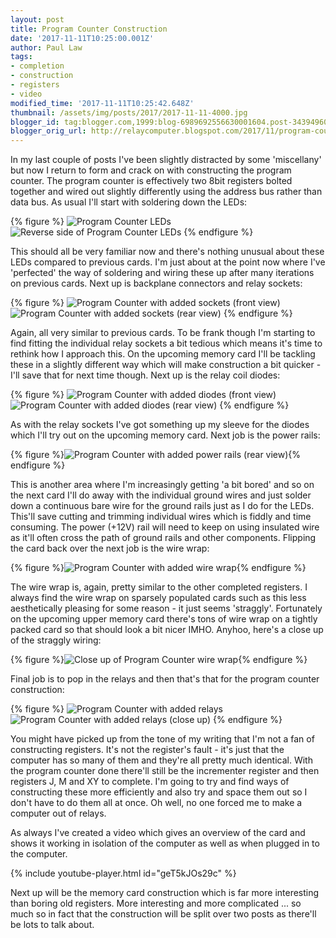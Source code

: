 ```yaml
---
layout: post
title: Program Counter Construction
date: '2017-11-11T10:25:00.001Z'
author: Paul Law
tags:
- completion
- construction
- registers
- video
modified_time: '2017-11-11T10:25:42.648Z'
thumbnail: /assets/img/posts/2017/2017-11-11-4000.jpg
blogger_id: tag:blogger.com,1999:blog-6989692556630001604.post-3439496089574914545
blogger_orig_url: http://relaycomputer.blogspot.com/2017/11/program-counter-construction.html
---
```


In my last couple of posts I've been slightly distracted by some 
'miscellany' but now I return to form and crack on with constructing the 
program counter. The program counter is effectively two 8bit registers bolted 
together and wired out slightly differently using the address bus rather than 
data bus. As usual I'll start with soldering down the LEDs:

{% figure %}
![Program Counter LEDs](/assets/img/posts/2017/2017-11-11-0000.jpg)
![Reverse side of Program Counter LEDs](/assets/img/posts/2017/2017-11-11-0001.jpg)
{% endfigure %}

This 
should all be very familiar now and there's nothing unusual about these LEDs 
compared to previous cards. I'm just about at the point now where I've 
'perfected' the way of soldering and wiring these up after many iterations on 
previous cards. Next up is backplane connectors and relay sockets:

{% figure %}
![Program Counter with added sockets (front view)](/assets/img/posts/2017/2017-11-11-0002.jpg)
![Program Counter with added sockets (rear view)](/assets/img/posts/2017/2017-11-11-0003.jpg)
{% endfigure %}

Again, all very similar to previous cards. To be frank though I'm 
starting to find fitting the individual relay sockets a bit tedious which 
means it's time to rethink how I approach this. On the upcoming memory card 
I'll be tackling these in a slightly different way which will make 
construction a bit quicker - I'll save that for next time though. Next up is 
the relay coil diodes:

{% figure %}
![Program Counter with added diodes (front view)](/assets/img/posts/2017/2017-11-11-0004.jpg)
![Program Counter with added diodes (rear view)](/assets/img/posts/2017/2017-11-11-0005.jpg)
{% endfigure %}

As with the relay sockets I've got something up my sleeve for the 
diodes which I'll try out on the upcoming memory card. Next job is the power 
rails:

{% figure %}![Program Counter with added power rails (rear view)](/assets/img/posts/2017/2017-11-11-0006.jpg){% endfigure %}

This is another area where I'm increasingly getting 'a bit bored' 
and so on the next card I'll do away with the individual ground wires and just 
solder down a continuous bare wire for the ground rails just as I do for the 
LEDs. This'll save cutting and trimming individual wires which is fiddly and 
time consuming. The power (+12V) rail will need to keep on using insulated 
wire as it'll often cross the path of ground rails and other components. 
Flipping the card back over the next job is the wire wrap:

{% figure %}![Program Counter with added wire wrap](/assets/img/posts/2017/2017-11-11-0007.jpg){% endfigure %}

The wire 
wrap is, again, pretty similar to the other completed registers. I always find 
the wire wrap on sparsely populated cards such as this less aesthetically 
pleasing for some reason - it just seems 'straggly'. Fortunately on the 
upcoming upper memory card there's tons of wire wrap on a tightly packed card 
so that should look a bit nicer IMHO. Anyhoo, here's a close up of the 
straggly wiring:

{% figure %}![Close up of Program Counter wire wrap](/assets/img/posts/2017/2017-11-11-0008.jpg){% endfigure %}

Final 
job is to pop in the relays and then that's that for the program counter 
construction:

{% figure %}
![Program Counter with added relays](/assets/img/posts/2017/2017-11-11-0009.jpg)
![Program Counter with added relays (close up)](/assets/img/posts/2017/2017-11-11-0010.jpg)
{% endfigure %}

You might have picked up from the tone of my writing that I'm not 
a fan of constructing registers. It's not the register's fault - it's just 
that the computer has so many of them and they're all pretty much identical. 
With the program counter done there'll still be the incrementer register and 
then registers J, M and XY to complete. I'm going to try and find ways of 
constructing these more efficiently and also try and space them out so I don't 
have to do them all at once. Oh well, no one forced me to make a computer out 
of relays.

As always I've created a video which gives an overview 
of the card and shows it working in isolation of the computer as well as when 
plugged in to the computer.

{% include youtube-player.html id="geT5kJOs29c" %}

Next up will be the memory card construction which 
is far more interesting than boring old registers. More interesting and more 
complicated ... so much so in fact that the construction will be split over 
two posts as there'll be lots to talk about. 